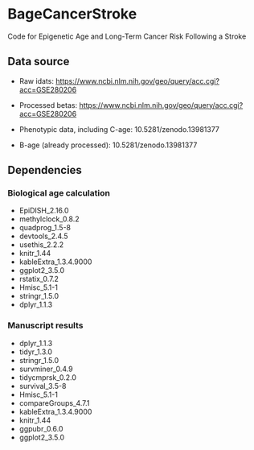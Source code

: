 # BageCancerStroke
Code for Epigenetic Age and Long-Term Cancer Risk Following a Stroke

## Data source

- Raw idats: https://www.ncbi.nlm.nih.gov/geo/query/acc.cgi?acc=GSE280206

- Processed betas: https://www.ncbi.nlm.nih.gov/geo/query/acc.cgi?acc=GSE280206

- Phenotypic data, including C-age: 10.5281/zenodo.13981377

- B-age (already processed): 10.5281/zenodo.13981377

## Dependencies

### Biological age calculation

- EpiDISH_2.16.0
- methylclock_0.8.2
- quadprog_1.5-8
- devtools_2.4.5
- usethis_2.2.2
- knitr_1.44
- kableExtra_1.3.4.9000
- ggplot2_3.5.0
- rstatix_0.7.2
- Hmisc_5.1-1
- stringr_1.5.0
- dplyr_1.1.3          

### Manuscript results

- dplyr_1.1.3
- tidyr_1.3.0
- stringr_1.5.0
- survminer_0.4.9
- tidycmprsk_0.2.0
- survival_3.5-8
- Hmisc_5.1-1
- compareGroups_4.7.1
- kableExtra_1.3.4.9000
- knitr_1.44
- ggpubr_0.6.0
- ggplot2_3.5.0   

